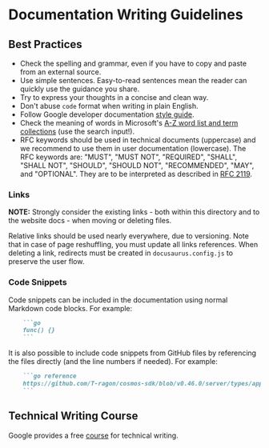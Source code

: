 # Documentation Writing Guidelines

## Best Practices

* Check the spelling and grammar, even if you have to copy and paste from an external source.
* Use simple sentences. Easy-to-read sentences mean the reader can quickly use the guidance you share.
* Try to express your thoughts in a concise and clean way.
* Don't abuse `code` format when writing in plain English.
* Follow Google developer documentation [style guide](https://developers.google.com/style).
* Check the meaning of words in Microsoft's [A-Z word list and term collections](https://docs.microsoft.com/en-us/style-guide/a-z-word-list-term-collections/term-collections/accessibility-terms) (use the search input!).
* RFC keywords should be used in technical documents (uppercase) and we recommend to use them in user documentation (lowercase). The RFC keywords are: "MUST", "MUST NOT", "REQUIRED", "SHALL", "SHALL NOT", "SHOULD", "SHOULD NOT", "RECOMMENDED",  "MAY", and "OPTIONAL". They are to be interpreted as described in [RFC 2119](https://datatracker.ietf.org/doc/html/rfc2119).

### Links

**NOTE:** Strongly consider the existing links - both within this directory and to the website docs - when moving or deleting files.

Relative links should be used nearly everywhere, due to versioning. Note that in case of page reshuffling, you must update all links references.
When deleting a link, redirects must be created in `docusaurus.config.js` to preserve the user flow.

### Code Snippets

Code snippets can be included in the documentation using normal Markdown code blocks. For example:

```md
    ```go
    func() {}
    ```
```

It is also possible to include code snippets from GitHub files by referencing the files directly (and the line numbers if needed). For example:

```md
    ```go reference
    https://github.com/T-ragon/cosmos-sdk/blob/v0.46.0/server/types/app.go#L57-L59
    ```
```

## Technical Writing Course

Google provides a free [course](https://developers.google.com/tech-writing/overview) for technical writing.
